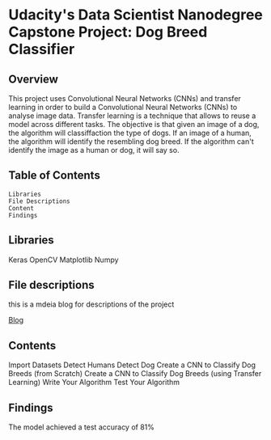 # Udacity's Data Scientist Nanodegree Capstone Project: Dog Breed Classifier
## Overview

This project uses Convolutional Neural Networks (CNNs) and transfer learning in order to build a  Convolutional Neural Networks (CNNs)  to analyse image data. Transfer learning is a technique that allows to reuse a model across different tasks. The objective is that given an image of a dog, the algorithm will classiffaction the type of dogs. If an image of a human, the algorithm will identify the resembling dog breed. If the algorithm can't identify the image as a human or dog, it will say so.


## Table of Contents

    Libraries
    File Descriptions
    Content
    Findings

##  Libraries
Keras
OpenCV
Matplotlib
Numpy

## File descriptions
this is a mdeia blog for descriptions of the project 

<a href="https://medium.com/@mahmoudsoudi31/dog-breed-classifier-udacity-nano-degree-capstone-project-6adaab2efd71"> Blog</a>

## Contents 
Import Datasets
 Detect Humans
 Detect Dog
 Create a CNN to Classify Dog Breeds (from Scratch)
 Create a CNN to Classify Dog Breeds (using Transfer Learning)
 Write Your Algorithm
 Test Your Algorithm
 
 ## Findings 
 The model achieved a test accuracy of 81%
